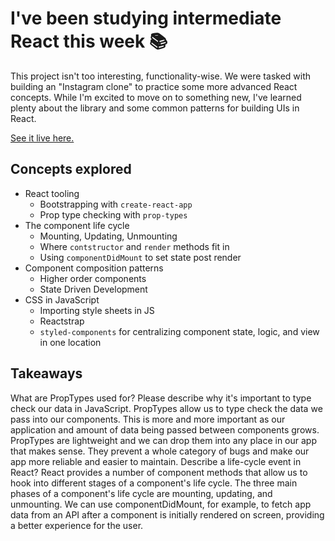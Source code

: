 # I've been studying intermediate React this week 📚

This project isn't too interesting, functionality-wise. We were tasked with building an "Instagram clone" to practice some more advanced React concepts. While I'm excited to move on to something new, I've learned plenty about the library and some common patterns for building UIs in React.

[See it live here.](https://jb-insta-clone.netlify.com/)

## Concepts explored

- React tooling
  - Bootstrapping with `create-react-app`
  - Prop type checking with `prop-types`
- The component life cycle
  - Mounting, Updating, Unmounting
  - Where `contstructor` and `render` methods fit in
  - Using `componentDidMount` to set state post render
- Component composition patterns
  - Higher order components
  - State Driven Development
- CSS in JavaScript
  - Importing style sheets in JS
  - Reactstrap
  - `styled-components` for centralizing component state, logic, and view in one location

## Takeaways

What are PropTypes used for? Please describe why it's important to type check our data in JavaScript.
PropTypes allow us to type check the data we pass into our components. This is more and more important as our application and amount of data being passed between components grows. PropTypes are lightweight and we can drop them into any place in our app that makes sense. They prevent a whole category of bugs and make our app more reliable and easier to maintain.
Describe a life-cycle event in React?
React provides a number of component methods that allow us to hook into different stages of a component's life cycle. The three main phases of a component's life cycle are mounting, updating, and unmounting. We can use componentDidMount, for example, to fetch app data from an API after a component is initially rendered on screen, providing a better experience for the user.
